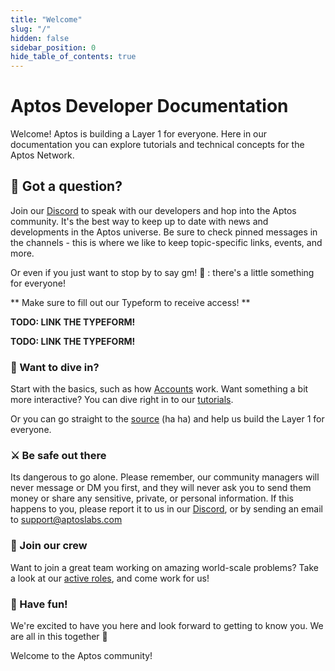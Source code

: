 ```yaml
---
title: "Welcome"
slug: "/"
hidden: false
sidebar_position: 0
hide_table_of_contents: true
---
```


# Aptos Developer Documentation

Welcome! Aptos is building a Layer 1 for everyone. Here in our documentation you can explore tutorials and technical concepts for the Aptos Network.

## 🤔 Got a question?

Join our [Discord](https://discord.gg/zTDYBEud7U) to speak with our developers and hop into the Aptos community. It's the best way to keep up to date with news and developments in the Aptos universe. Be sure to check pinned messages in the channels - this is where we like to keep topic-specific links, events, and more.

Or even if you just want to stop by to say gm! 🌅 : there's a little something for everyone!

** Make sure to fill out our Typeform to receive access! **

**TODO: LINK THE TYPEFORM!**

**TODO: LINK THE TYPEFORM!**

### 🤿 Want to dive in?

Start with the basics, such as how [Accounts](/basics/basics-accounts) work. Want something a bit more interactive? You can dive right in to our [tutorials](/tutorials/getting-started).

Or you can go straight to the [source](https://github.com/aptos-labs/aptos-core) (ha ha) and help us build the Layer 1 for everyone.

### ⚔️ Be safe out there

Its dangerous to go alone. Please remember, our community managers will never message or DM you first, and they will never ask you to send them money or share any sensitive, private, or personal information. If this happens to you, please report it to us in our [Discord](https://discord.gg/zTDYBEud7U), or by sending an email to [support@aptoslabs.com](mailto:support@aptoslabs.com)

### 💪 Join our crew

Want to join a great team working on amazing world-scale problems? Take a look at our [active roles](https://boards.greenhouse.io/aptoslabs), and come work for us!

### 👾 Have fun!

We're excited to have you here and look forward to getting to know you. We are all in this together 🦍

Welcome to the Aptos community!
